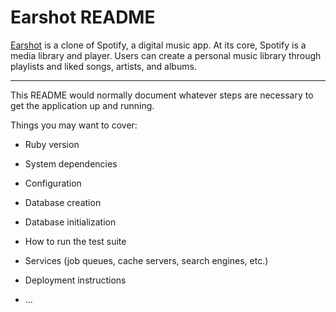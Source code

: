 # Earshot README

[Earshot](https://earshot-btd.herokuapp.com/#/) is a clone of Spotify, a digital music app. At its core, Spotify is a media library and player. Users can create a personal music library through playlists and liked songs, artists, and albums.






----

This README would normally document whatever steps are necessary to get the
application up and running.

Things you may want to cover:

* Ruby version

* System dependencies

* Configuration

* Database creation

* Database initialization

* How to run the test suite

* Services (job queues, cache servers, search engines, etc.)

* Deployment instructions

* ...


